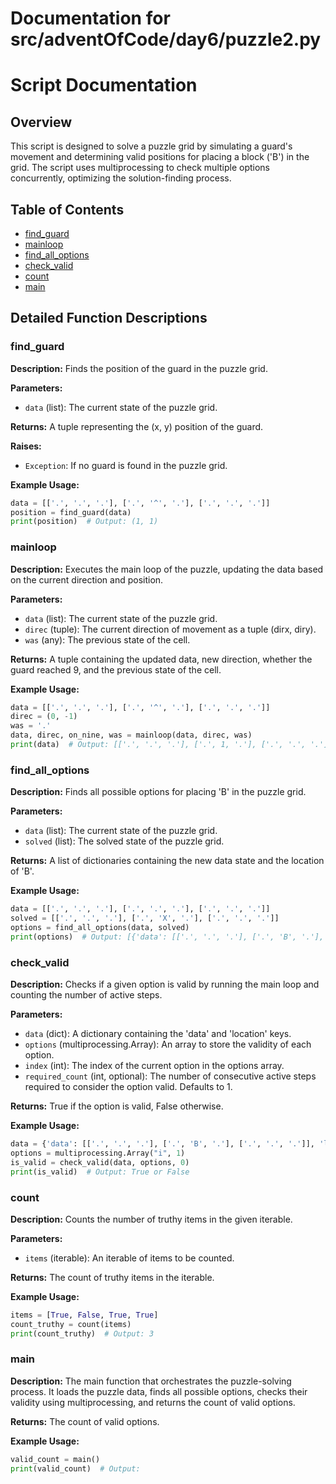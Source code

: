 # Documentation for src/adventOfCode/day6/puzzle2.py

# Script Documentation

## Overview

This script is designed to solve a puzzle grid by simulating a guard's movement and determining valid positions for placing a block ('B') in the grid. The script uses multiprocessing to check multiple options concurrently, optimizing the solution-finding process.

## Table of Contents

- [find_guard](#find_guard)
- [mainloop](#mainloop)
- [find_all_options](#find_all_options)
- [check_valid](#check_valid)
- [count](#count)
- [main](#main)

## Detailed Function Descriptions

### find_guard

**Description:** Finds the position of the guard in the puzzle grid.

**Parameters:**
- `data` (list): The current state of the puzzle grid.

**Returns:** A tuple representing the (x, y) position of the guard.

**Raises:**
- `Exception`: If no guard is found in the puzzle grid.

**Example Usage:**

```python
data = [['.', '.', '.'], ['.', '^', '.'], ['.', '.', '.']]
position = find_guard(data)
print(position)  # Output: (1, 1)
```

### mainloop

**Description:** Executes the main loop of the puzzle, updating the data based on the current direction and position.

**Parameters:**
- `data` (list): The current state of the puzzle grid.
- `direc` (tuple): The current direction of movement as a tuple (dirx, diry).
- `was` (any): The previous state of the cell.

**Returns:** A tuple containing the updated data, new direction, whether the guard reached 9, and the previous state of the cell.

**Example Usage:**

```python
data = [['.', '.', '.'], ['.', '^', '.'], ['.', '.', '.']]
direc = (0, -1)
was = '.'
data, direc, on_nine, was = mainloop(data, direc, was)
print(data)  # Output: [['.', '.', '.'], ['.', 1, '.'], ['.', '.', '.']]
```

### find_all_options

**Description:** Finds all possible options for placing 'B' in the puzzle grid.

**Parameters:**
- `data` (list): The current state of the puzzle grid.
- `solved` (list): The solved state of the puzzle grid.

**Returns:** A list of dictionaries containing the new data state and the location of 'B'.

**Example Usage:**

```python
data = [['.', '.', '.'], ['.', '.', '.'], ['.', '.', '.']]
solved = [['.', '.', '.'], ['.', 'X', '.'], ['.', '.', '.']]
options = find_all_options(data, solved)
print(options)  # Output: [{'data': [['.', '.', '.'], ['.', 'B', '.'], ['.', '.', '.']], 'location': (1, 1)}]
```

### check_valid

**Description:** Checks if a given option is valid by running the main loop and counting the number of active steps.

**Parameters:**
- `data` (dict): A dictionary containing the 'data' and 'location' keys.
- `options` (multiprocessing.Array): An array to store the validity of each option.
- `index` (int): The index of the current option in the options array.
- `required_count` (int, optional): The number of consecutive active steps required to consider the option valid. Defaults to 1.

**Returns:** True if the option is valid, False otherwise.

**Example Usage:**

```python
data = {'data': [['.', '.', '.'], ['.', 'B', '.'], ['.', '.', '.']], 'location': (1, 1)}
options = multiprocessing.Array("i", 1)
is_valid = check_valid(data, options, 0)
print(is_valid)  # Output: True or False
```

### count

**Description:** Counts the number of truthy items in the given iterable.

**Parameters:**
- `items` (iterable): An iterable of items to be counted.

**Returns:** The count of truthy items in the iterable.

**Example Usage:**

```python
items = [True, False, True, True]
count_truthy = count(items)
print(count_truthy)  # Output: 3
```

### main

**Description:** The main function that orchestrates the puzzle-solving process. It loads the puzzle data, finds all possible options, checks their validity using multiprocessing, and returns the count of valid options.

**Returns:** The count of valid options.

**Example Usage:**

```python
valid_count = main()
print(valid_count)  # Output: